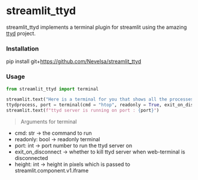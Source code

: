 # streamlit_ttyd

streamlit_ttyd implements a terminal plugin for streamlit using the amazing [ttyd](https://github.com/tsl0922/ttyd) project.

### Installation

pip install git+https://github.com/NeveIsa/streamlit_ttyd



### Usage

```python
from streamlit_ttyd import terminal

streamlit.text("Here is a terminal for you that shows all the processes running on your system using the htop command")
ttydprocess, port = terminal(cmd = "htop", readonly = True, exit_on_disconnect = True, height = 500)
streamlit.text(f"ttyd server is running on port : {port}")

```


> Arguments for terminal

- cmd: str -> the command to run
- readonly: bool -> readonly terminal
- port: int -> port number to run the ttyd server on
- exit_on_disconnect -> whether to kill ttyd server when web-terminal is disconnected
- height: int -> height in pixels which is passed to streamlit.component.v1.iframe